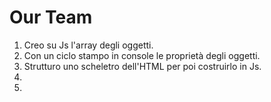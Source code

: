 Our Team
===
1. Creo su Js l'array degli oggetti.
2. Con un ciclo stampo in console le proprietà degli oggetti.
3. Strutturo uno scheletro dell'HTML per poi costruirlo in Js.
4. 
5. 